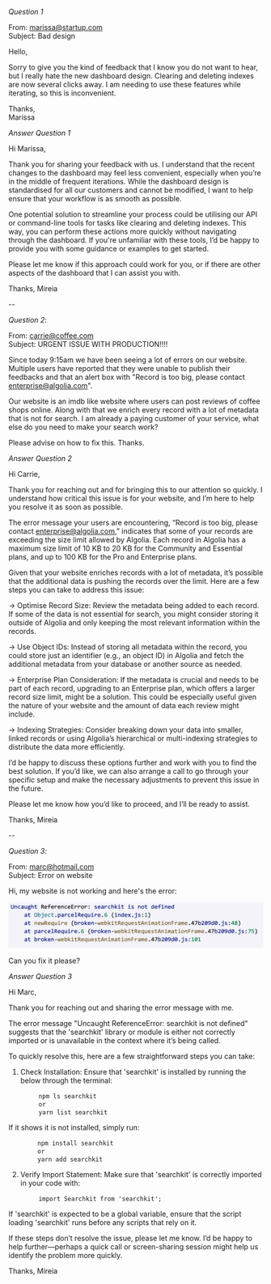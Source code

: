 *Question 1*  

From: marissa@startup.com  
Subject:  Bad design  

Hello,  
  
Sorry to give you the kind of feedback that I know you do not want to hear, but I really hate the new dashboard design. Clearing and deleting indexes are now several clicks away. I am needing to use these features while iterating, so this is inconvenient.  
   
Thanks,  
Marissa  


*Answer Question 1*  


Hi Marissa,

Thank you for sharing your feedback with us. I understand that the recent changes to the dashboard may feel less convenient, especially when you’re in the middle of frequent iterations. While the dashboard design is standardised for all our customers and cannot be modified, I want to help ensure that your workflow is as smooth as possible.

One potential solution to streamline your process could be utilising our API or command-line tools for tasks like clearing and deleting indexes. This way, you can perform these actions more quickly without navigating through the dashboard. If you're unfamiliar with these tools, I’d be happy to provide you with some guidance or examples to get started.

Please let me know if this approach could work for you, or if there are other aspects of the dashboard that I can assist you with.

Thanks,
Mireia


  
--



*Question 2*:   
  
From: carrie@coffee.com  
Subject: URGENT ISSUE WITH PRODUCTION!!!!  
  
Since today 9:15am we have been seeing a lot of errors on our website. Multiple users have reported that they were unable to publish their feedbacks and that an alert box with "Record is too big, please contact enterprise@algolia.com".  
  
Our website is an imdb like website where users can post reviews of coffee shops online. Along with that we enrich every record with a lot of metadata that is not for search. I am already a paying customer of your service, what else do you need to make your search work?  
  
Please advise on how to fix this. Thanks.   


*Answer Question 2*  


Hi Carrie,

Thank you for reaching out and for bringing this to our attention so quickly. I understand how critical this issue is for your website, and I’m here to help you resolve it as soon as possible.

The error message your users are encountering, “Record is too big, please contact enterprise@algolia.com,” indicates that some of your records are exceeding the size limit allowed by Algolia. Each record in Algolia has a maximum size limit of 10 KB to 20 KB for the Community and Essential plans, and up to 100 KB for the Pro and Enterprise plans.

Given that your website enriches records with a lot of metadata, it’s possible that the additional data is pushing the records over the limit. Here are a few steps you can take to address this issue:

-> Optimise Record Size: Review the metadata being added to each record. If some of the data is not essential for search, you might consider storing it outside of Algolia and only keeping the most relevant information within the records.

-> Use Object IDs: Instead of storing all metadata within the record, you could store just an identifier (e.g., an object ID) in Algolia and fetch the additional metadata from your database or another source as needed.

-> Enterprise Plan Consideration: If the metadata is crucial and needs to be part of each record, upgrading to an Enterprise plan, which offers a larger record size limit, might be a solution. This could be especially useful given the nature of your website and the amount of data each review might include.

-> Indexing Strategies: Consider breaking down your data into smaller, linked records or using Algolia’s hierarchical or multi-indexing strategies to distribute the data more efficiently.

I’d be happy to discuss these options further and work with you to find the best solution. If you’d like, we can also arrange a call to go through your specific setup and make the necessary adjustments to prevent this issue in the future.

Please let me know how you’d like to proceed, and I’ll be ready to assist.

Thanks,
Mireia



--



*Question 3*:   

From: marc@hotmail.com  
Subject: Error on website  
  
Hi, my website is not working and here's the error:  
  
![error message](./error.png)  
  
Can you fix it please?  


*Answer Question 3*  


Hi Marc,

Thank you for reaching out and sharing the error message with me.

The error message "Uncaught ReferenceError: searchkit is not defined" suggests that the 'searchkit' library or module is either not correctly imported or is unavailable in the context where it’s being called.

To quickly resolve this, here are a few straightforward steps you can take:

1. Check Installation: Ensure that 'searchkit' is installed by running the below through the terminal:

            npm ls searchkit
            or
            yarn list searchkit

If it shows it is not installed, simply run:

            npm install searchkit
            or
            yarn add searchkit

2. Verify Import Statement: Make sure that 'searchkit' is correctly imported in your code with:

            import Searchkit from 'searchkit';

If 'searchkit' is expected to be a global variable, ensure that the script loading 'searchkit' runs before any scripts that rely on it.

If these steps don’t resolve the issue, please let me know. I’d be happy to help further—perhaps a quick call or screen-sharing session might help us identify the problem more quickly.

Thanks,
Mireia